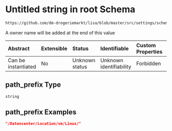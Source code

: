 # Untitled string in root Schema

```txt
https://github.com/dm-drogeriemarkt/lisa/blob/master/src/settings/schema.json#/properties/locations/items/properties/compute_attributes/properties/path_prefix
```

A owner name will be added at the end of this value

| Abstract            | Extensible | Status         | Identifiable            | Custom Properties | Additional Properties | Access Restrictions | Defined In                                                                               |
| :------------------ | :--------- | :------------- | :---------------------- | :---------------- | :-------------------- | :------------------ | :--------------------------------------------------------------------------------------- |
| Can be instantiated | No         | Unknown status | Unknown identifiability | Forbidden         | Allowed               | none                | [settings.schema.json\*](../../src/settings/settings.schema.json "open original schema") |

## path\_prefix Type

`string`

## path\_prefix Examples

```json
"/Datencenter/Location/vm/Linux/"
```
